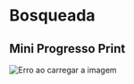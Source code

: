 # Bosqueada

## Mini Progresso Print
![Erro ao carregar a imagem](Bosqueada/assets/Icone+cenario1.png)
